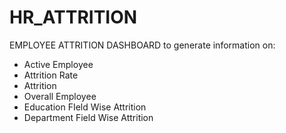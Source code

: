 # HR_ATTRITION

EMPLOYEE ATTRITION DASHBOARD to generate information on:
- Active Employee
- Attrition Rate
- Attrition
- Overall Employee
- Education FIeld Wise Attrition
- Department Field Wise Attrition
